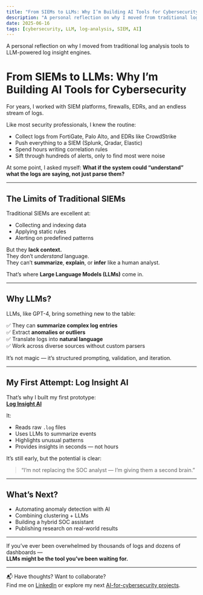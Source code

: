 ```yaml
---
title: "From SIEMs to LLMs: Why I’m Building AI Tools for Cybersecurity"
description: "A personal reflection on why I moved from traditional log analysis tools to LLM-powered log insight engines."
date: 2025-06-16
tags: [cybersecurity, LLM, log-analysis, SIEM, AI]
---
```


A personal reflection on why I moved from traditional log analysis tools to LLM-powered log insight engines.

# From SIEMs to LLMs: Why I’m Building AI Tools for Cybersecurity

For years, I worked with SIEM platforms, firewalls, EDRs, and an endless stream of logs.

Like most security professionals, I knew the routine:
- Collect logs from FortiGate, Palo Alto, and EDRs like CrowdStrike
- Push everything to a SIEM (Splunk, Qradar, Elastic)
- Spend hours writing correlation rules
- Sift through hundreds of alerts, only to find most were noise

At some point, I asked myself:
**What if the system could “understand” what the logs are saying, not just parse them?**

---

## The Limits of Traditional SIEMs

Traditional SIEMs are excellent at:
- Collecting and indexing data
- Applying static rules
- Alerting on predefined patterns

But they **lack context.**  
They don’t *understand* language.  
They can’t **summarize**, **explain**, or **infer** like a human analyst.

That’s where **Large Language Models (LLMs)** come in.

---

## Why LLMs?

LLMs, like GPT-4, bring something new to the table:

✅ They can **summarize complex log entries**  
✅ Extract **anomalies or outliers**  
✅ Translate logs into **natural language**  
✅ Work across diverse sources without custom parsers

It’s not magic — it’s structured prompting, validation, and iteration.

---

## My First Attempt: Log Insight AI

That’s why I built my first prototype:  
**[Log Insight AI](https://github.com/elbazhazem/log-insight-ai)**

It:
- Reads raw `.log` files
- Uses LLMs to summarize events
- Highlights unusual patterns
- Provides insights in seconds — not hours

It’s still early, but the potential is clear:  
> “I’m not replacing the SOC analyst — I’m giving them a second brain.”

---

## What’s Next?

- Automating anomaly detection with AI
- Combining clustering + LLMs
- Building a hybrid SOC assistant
- Publishing research on real-world results

---

If you’ve ever been overwhelmed by thousands of logs and dozens of dashboards —  
**LLMs might be the tool you’ve been waiting for.**

---

📬 Have thoughts? Want to collaborate?  
Find me on [LinkedIn](https://www.linkedin.com/in/hazem-elbaz) or explore my next [AI-for-cybersecurity projects](../projects).

